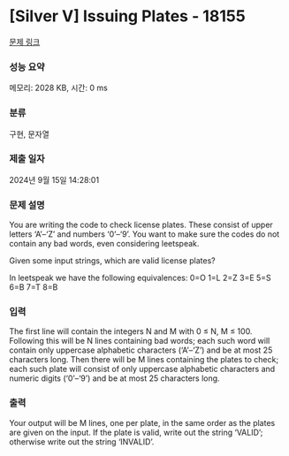 # [Silver V] Issuing Plates - 18155 

[문제 링크](https://www.acmicpc.net/problem/18155) 

### 성능 요약

메모리: 2028 KB, 시간: 0 ms

### 분류

구현, 문자열

### 제출 일자

2024년 9월 15일 14:28:01

### 문제 설명

<p>You are writing the code to check license plates. These consist of upper letters ‘A’–‘Z’ and numbers ‘0’–‘9’. You want to make sure the codes do not contain any bad words, even considering leetspeak.</p>

<p>Given some input strings, which are valid license plates?</p>

<p>In leetspeak we have the following equivalences: 0=O 1=L 2=Z 3=E 5=S 6=B 7=T 8=B</p>

### 입력 

 <p>The first line will contain the integers N and M with 0 ≤ N, M ≤ 100. Following this will be N lines containing bad words; each such word will contain only uppercase alphabetic characters (‘A’–‘Z’) and be at most 25 characters long. Then there will be M lines containing the plates to check; each such plate will consist of only uppercase alphabetic characters and numeric digits (‘0’–‘9’) and be at most 25 characters long.</p>

### 출력 

 <p>Your output will be M lines, one per plate, in the same order as the plates are given on the input. If the plate is valid, write out the string ‘VALID’; otherwise write out the string ‘INVALID’.</p>

